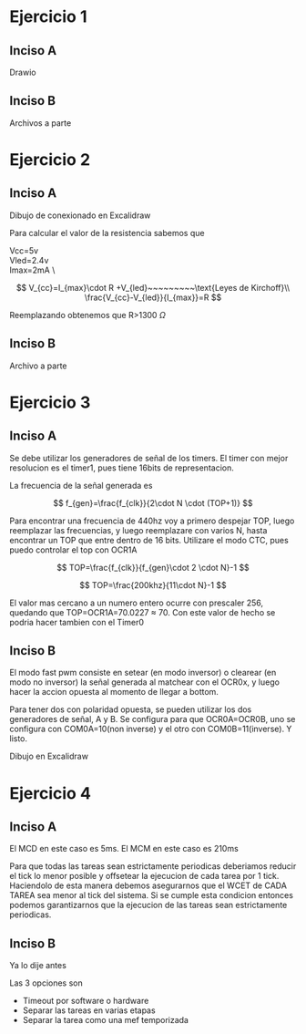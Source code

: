 # Ejercicio 1

## Inciso A

Drawio

## Inciso B

Archivos a parte

# Ejercicio 2

## Inciso A

Dibujo de conexionado en Excalidraw

Para calcular el valor de la resistencia sabemos que

Vcc=5v \
Vled=2.4v \
Imax=2mA \

$$
  V_{cc}=I_{max}\cdot R +V_{led}~~~~~~~~~\text{Leyes de Kirchoff}\\
  \frac{V_{cc}-V_{led}}{I_{max}}=R
$$

Reemplazando obtenemos que R>1300 $\Omega$

## Inciso B

Archivo a parte

# Ejercicio 3

## Inciso A

Se debe utilizar los generadores de señal de los timers. El timer con mejor resolucion es el timer1, pues tiene 16bits de representacion.

La frecuencia de la señal generada es

$$
  f_{gen}=\frac{f_{clk}}{2\cdot N \cdot (TOP+1)}
$$

Para encontrar una frecuencia de 440hz voy a primero despejar TOP, luego reemplazar las frecuencias, y luego reemplazare con varios N, hasta encontrar un TOP que entre dentro de 16 bits. Utilizare el modo CTC, pues puedo controlar el top con OCR1A

$$
  TOP=\frac{f_{clk}}{f_{gen}\cdot 2 \cdot N}-1
$$

$$
  TOP=\frac{200khz}{11\cdot N}-1
$$

El valor mas cercano a un numero entero ocurre con prescaler 256, quedando que TOP=OCR1A=70.0227 $\approx$ 70. Con este valor de hecho se podria hacer tambien con el Timer0

## Inciso B

El modo fast pwm consiste en setear (en modo inversor) o clearear (en modo no inversor) la señal generada al matchear con el OCR0x, y luego hacer la accion opuesta al momento de llegar a bottom.

Para tener dos con polaridad opuesta, se pueden utilizar los dos generadores de señal, A y B. Se configura para que OCR0A=OCR0B, uno se configura con COM0A=10(non inverse) y el otro con COM0B=11(inverse). Y listo.

Dibujo en Excalidraw

# Ejercicio 4

## Inciso A

El MCD en este caso es 5ms.
El MCM en este caso es 210ms

Para que todas las tareas sean estrictamente periodicas deberiamos reducir el tick lo menor posible y offsetear la ejecucion de cada tarea por 1 tick. Haciendolo de esta manera debemos asegurarnos que el WCET de CADA TAREA sea menor al tick del sistema. Si se cumple esta condicion entonces podemos garantizarnos que la ejecucion de las tareas sean estrictamente periodicas.

## Inciso B

Ya lo dije antes

Las 3 opciones son

- Timeout por software o hardware
- Separar las tareas en varias etapas
- Separar la tarea como una mef temporizada
